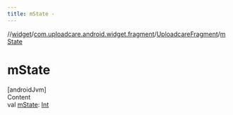 ```yaml
---
title: mState -
---
```

//[widget](../../index.md)/[com.uploadcare.android.widget.fragment](../index.md)/[UploadcareFragment](index.md)/[mState](m-state.md)



# mState  
[androidJvm]  
Content  
val [mState](m-state.md): [Int](https://kotlinlang.org/api/latest/jvm/stdlib/kotlin/-int/index.html)  



